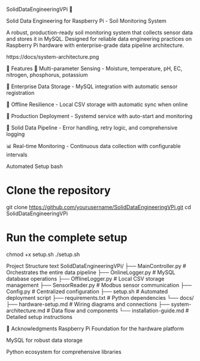 SolidDataEngineeringVPi 🌱

Solid Data Engineering for Raspberry Pi - Soil Monitoring System

A robust, production-ready soil monitoring system that collects sensor data and stores it in MySQL. Designed for reliable data engineering practices on Raspberry Pi hardware with enterprise-grade data pipeline architecture.

https://docs/system-architecture.png

🚀 Features
🌱 Multi-parameter Sensing - Moisture, temperature, pH, EC, nitrogen, phosphorus, potassium

💾 Enterprise Data Storage - MySQL integration with automatic sensor registration

📴 Offline Resilience - Local CSV storage with automatic sync when online

🤖 Production Deployment - Systemd service with auto-start and monitoring

🔧 Solid Data Pipeline - Error handling, retry logic, and comprehensive logging

📊 Real-time Monitoring - Continuous data collection with configurable intervals

Automated Setup
bash
# Clone the repository
git clone https://github.com/yourusername/SolidDataEngineeringVPi.git
cd SolidDataEngineeringVPi

# Run the complete setup
chmod +x setup.sh
./setup.sh

 Project Structure
text
SolidDataEngineeringVPi/
├── MainController.py          # Orchestrates the entire data pipeline
├── OnlineLogger.py            # MySQL database operations
├── OfflineLogger.py           # Local CSV storage management
├── SensorReader.py            # Modbus sensor communication
├── Config.py                  # Centralized configuration
├── setup.sh                   # Automated deployment script
├── requirements.txt           # Python dependencies
└── docs/
    ├── hardware-setup.md      # Wiring diagrams and connections
    ├── system-architecture.md # Data flow and components
    └── installation-guide.md  # Detailed setup instructions

🙏 Acknowledgments
Raspberry Pi Foundation for the hardware platform

MySQL for robust data storage

Python ecosystem for comprehensive libraries

